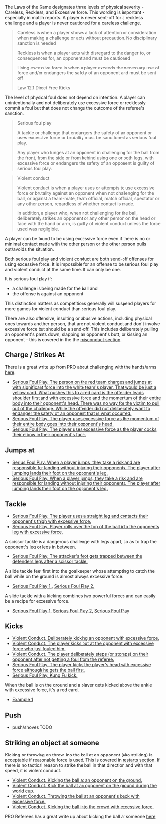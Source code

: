The Laws of the Game designates three levels of physical severity - Careless, Reckless, and Excessive force. This wording is important - especially in match reports. A player is never sent-off for a reckless challenge and a player is never cautioned for a careless challenge.

> Careless is when a player shows a lack of attention or consideration when making a challenge or acts without precaution. No disciplinary sanction is needed
> 
> Reckless is when a player acts with disregard to the danger to, or consequences for, an opponent and must be cautioned
> 
> Using excessive force is when a player exceeds the necessary use of force and/or endangers the safety of an opponent and must be sent off
>
> Law 12.1 Direct Free Kicks

The level of physical foul does not depend on intention. A player can unintentionally and not deliberately use excessive force or recklessly commit a foul but that does not change the outcome of the referee's sanction.

> Serious foul play
> 
> A tackle or challenge that endangers the safety of an opponent or uses excessive force or brutality must be sanctioned as serious foul play.
> 
> Any player who lunges at an opponent in challenging for the ball from the front, from the side or from behind using one or both legs, with excessive force or endangers the safety of an opponent is guilty of serious foul play.

> Violent conduct
> 
> Violent conduct is when a player uses or attempts to use excessive force or brutality against an opponent when not challenging for the ball, or against a team-mate, team official, match official, spectator or any other person, regardless of whether contact is made.
> 
> In addition, a player who, when not challenging for the ball, deliberately strikes an opponent or any other person on the head or face with the hand or arm, is guilty of violent conduct unless the force used was negligible.

A player can be found to be using excessive force even if there is no or minimal contact made with the other person or the other person pulls out/avoids the situation.

Both serious foul play and violent conduct are both send-off offenses for using excessive force. It is impossible for an offense to be serious foul play and violent conduct at the same time. It can only be one. 

It is serious foul play if:
- a challenge is being made for the ball and
- the offense is against an opponent 

This distinction matters as competitions generally will suspend players for more games for violent conduct than serious foul play.

There are also offensive, insulting or abusive actions, including physical ones towards another person, that are not violent conduct and don't involve excessive force but should be a send-off. This includes deliberately pulling an opponent's pants down, slapping an opponent's butt, or kissing an opponent - this is covered in the the [misconduct section](/misconduct).

## Charge / Strikes At

There is a great write up from PRO about challenging with the hands/arms [here](https://proreferees.com/2020/04/20/pro-insight-tool-or-weapon-challenging-with-hands-arms/).

- [Serious Foul Play. The person on the red team charges and jumps at with significant force into the white team's player. That would be just a yellow card. What pushes this to a red card is the offender leads shoulder first and with excessive force and the momentum of their entire body into their opponent's head. There was no way for the victim to pull out of the challenge. While the offender did not deliberately want to endanger the safety of an opponent that is what occurred.](https://youtu.be/u-y3AiAm2pI?t=269)
- [Serious Foul Play. The player uses excessive force as the momentum of their entire body goes into their opponent's head.](https://proreferees.com/2020/04/20/pro-insight-tool-or-weapon-challenging-with-hands-arms/)
- [Serious Foul Play. The player uses excessive force as the player cocks their elbow in their opponent's face.](https://youtu.be/FFf7U5FNLag?t=43)


## Jumps at

- [Serius Foul Play. When a player jumps, they take a risk and are responsible for landing without injuring their opponents. The player after jumping lands their foot on the opponent's leg.](https://www.youtube.com/watch?v=BjQ__f4JG9o)
- [Serious Foul Play. When a player jumps, they take a risk and are responsible for landing without injuring their opponents. The player after jumping lands their foot on the opponent's leg.](https://www.youtube.com/watch?v=PT0WGryPBvU)

## Tackle

- [Serious Foul Play. The player uses a straight leg and contacts their opponent's thigh with excessive force.](https://www.youtube.com/watch?v=x369hGXJVDc)
- [Serious Foul Play. Player rolls over the top of the ball into the opponents leg with excessive force.](https://www.youtube.com/watch?v=xNAVqoAXnvg&t=243s)

A scissor tackle is a dangerous challenge with legs apart, so as to trap the opponent's leg or legs in between.
- [Serious Foul Play. The attacker's foot gets trapped between the defenders legs after a scissor tackle.](https://youtu.be/ZGnfVHgeO88?feature=shared&t=32)

A slide tackle feet first into the goalkeeper whose attempting to catch the ball while on the ground is almost always excessive force.
- [Serious Foul Play 1.](https://youtu.be/jqf5Y88OYEM?feature=shared&t=924), [Serious Foul Play 2.](https://www.tiktok.com/@refsneedlovetoo/video/7271366786551991594?lang=en)

A slide tackle with a kicking combines two powerful forces and can easily be a recipe for excessive force.
- [Serious Foul Play 1](https://youtu.be/8kmliIasCfQ?feature=shared&t=784), [Serious Foul Play 2](https://youtu.be/TlcNLwZPukg?feature=shared&t=590), [Serious Foul Play](https://youtu.be/Ot9rRprQQ6I?feature=shared&t=533)

## Kicks

- [Violent Conduct. Deliberately kicking an opponent with excessive force.](https://youtu.be/gnfbhoNlAKw?t=107)
- [Violent Conduct. The player kicks out at the opponent with excessive force who just fouled him.](https://youtu.be/2NgJxKL3fgU?t=704)
- [Violent Conduct. The player deliberately steps (or stomps) on their opponent after not getting a foul from the referee. ](https://www.youtube.com/watch?v=dfDV_bTCGUw)
- [Serious Foul Play. The player kicks the player's head with excessive force although he gets the ball first.](https://youtu.be/kgO-Zrmj-sE?feature=shared&t=220)
- [Serious Foul Play. Kung Fu kick.](https://youtu.be/ybVefZeKoxE?feature=shared&t=314)

When the ball is on the ground and a player gets kicked above the ankle with excessive force, it's a red card.
- [Example 1](https://youtu.be/ayKcck441n8?feature=shared&t=88)

## Push

- push/shoves TODO

## Striking an object at someone

Kicking or throwing on throw-ins the ball at an opponent (aka striking) is acceptable if reasonable force is used. This is covered in [restarts section](/restarts). If there is no tactical reason to strike the ball in that direction and with that speed, it is violent conduct.

- [Violent Conduct. Kicking the ball at an opponent on the ground. ](https://youtu.be/nDgAA3EtsBg?t=627)
- [Violent Conduct. Kick the ball at an opponent on the ground during the world cup.](https://www.youtube.com/live/Cbij3MKhdOY?feature=shared&t=5863)
- [Violent Conduct. Throwing the ball at an opponent's back with excessive force. ](https://youtu.be/snf9HlPG0dU?feature=shared&t=123)
- [Violent Conduct. Kicking the ball into the crowd with excessive force. ](https://youtu.be/JlIrFR2E-tw?feature=shared&t=34)

PRO Referees has a great write up about kicking the ball at someone [here](https://proreferees.com/2021/06/10/pro-insight-kicking-the-ball-at-an-opponent/)
